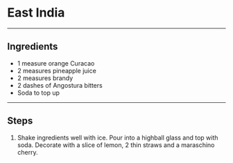 # East India

---

## Ingredients

* 1 measure orange Curacao
* 2 measures pineapple juice
* 2 measures brandy
* 2 dashes of Angostura bitters
* Soda to top up

---

## Steps

1.  Shake ingredients well with ice. Pour into a highball glass and top with soda. Decorate with a slice of lemon, 2 thin straws and a maraschino cherry.